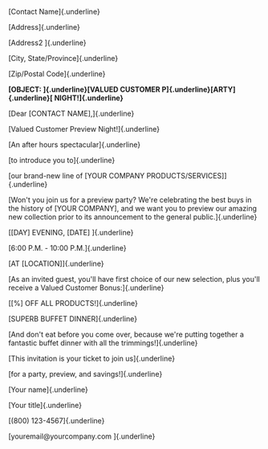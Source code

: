 [Contact Name]{.underline}

[Address]{.underline}

[Address2 ]{.underline}

[City, State/Province]{.underline}

[Zip/Postal Code]{.underline}

**[OBJECT: ]{.underline}[VALUED CUSTOMER
P]{.underline}[ARTY]{.underline}[ NIGHT!]{.underline}**

[Dear \[CONTACT NAME\],]{.underline}

[Valued Customer Preview Night!]{.underline}

[An after hours spectacular]{.underline}

[to introduce you to]{.underline}

[our brand-new line of \[YOUR COMPANY PRODUCTS/SERVICES\]]{.underline}

[Won\'t you join us for a preview party? We\'re celebrating the best
buys in the history of \[YOUR COMPANY\], and we want you to preview our
amazing new collection prior to its announcement to the general
public.]{.underline}

[\[DAY\] EVENING, \[DATE\] ]{.underline}

[6:00 P.M. - 10:00 P.M.]{.underline}

[AT \[LOCATION\]]{.underline}

[As an invited guest, you\'ll have first choice of our new selection,
plus you\'ll receive a Valued Customer Bonus:]{.underline}

[\[%\] OFF ALL PRODUCTS!]{.underline}

[SUPERB BUFFET DINNER]{.underline}

[And don\'t eat before you come over, because we\'re putting together a
fantastic buffet dinner with all the trimmings!]{.underline}

[This invitation is your ticket to join us]{.underline}

[for a party, preview, and savings!]{.underline}

[Your name]{.underline}

[Your title]{.underline}

[(800) 123-4567]{.underline}

[youremail\@yourcompany.com ]{.underline}
